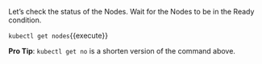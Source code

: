 Let’s check the status of the Nodes. Wait for the Nodes to be in the Ready condition.

`kubectl get nodes`{{execute}}

**Pro Tip**: `kubectl get no` is a shorten version of the command above.